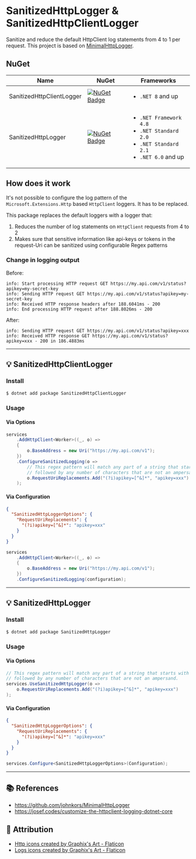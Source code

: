 # SanitizedHttpLogger & SanitizedHttpClientLogger
Sanitize and reduce the default HttpClient log statements from 4 to 1 per request. This project is based on [MinimalHttpLogger](https://github.com/johnkors/MinimalHttpLogger).

## NuGet
| Name | NuGet | Frameworks |
| - | - | - |
| SanitizedHttpClientLogger | [![NuGet Badge](https://img.shields.io/nuget/v/SanitizedHttpClientLogger)](https://www.nuget.org/packages/SanitizedHttpClientLogger) | <ul><li>`.NET 8` and up</li></ul>
| SanitizedHttpLogger | [![NuGet Badge](https://img.shields.io/nuget/v/SanitizedHttpLogger)](https://www.nuget.org/packages/SanitizedHttpLogger) | <ul><li>`.NET Framework 4.8`</li><li>`.NET Standard 2.0`</li><li>`.NET Standard 2.1`</li><li>`.NET 6.0` and up</li></ul>


## How does it work
It's not possible to configure the log pattern of the `Microsoft.Extensions.Http` based `HttpClient` loggers. It has to be replaced.

This package replaces the default loggers with a logger that:

1. Reduces the number of log statements on `HttpClient` requests from 4 to 2
2. Makes sure that sensitive information like api-keys or tokens in the request-Uri can be sanitized using configurable Regex patterns

### Change in logging output

Before:
```log
info: Start processing HTTP request GET https://my.api.com/v1/status?apikey=my-secret-key
info: Sending HTTP request GET https://my.api.com/v1/status?apikey=my-secret-key
info: Received HTTP response headers after 188.6041ms - 200
info: End processing HTTP request after 188.8026ms - 200
```

After:
```log
info: Sending HTTP request GET https://my.api.com/v1/status?apikey=xxx
info: Received HTTP response GET https://my.api.com/v1/status?apikey=xxx - 200 in 186.4883ms
```

---

## :bulb: SanitizedHttpClientLogger

### Install

```sh
$ dotnet add package SanitizedHttpClientLogger
```

### Usage

#### Via Options
```csharp
services
    .AddHttpClient<Worker>((_, o) =>
    {
        o.BaseAddress = new Uri("https://my.api.com/v1");
    })
    .ConfigureSanitizedLogging(o =>
        // This regex pattern will match any part of a string that starts with "apikey=" (in a case-insensitive manner)
        // followed by any number of characters that are not an ampersand.
        o.RequestUriReplacements.Add("(?i)apikey=[^&]*", "apikey=xxx")
    );
```

#### Via Configuration
```json
{
  "SanitizedHttpLoggerOptions": {
    "RequestUriReplacements": {
      "(?i)apikey=[^&]*": "apikey=xxx"
    }
  }
}
```

```csharp
services
    .AddHttpClient<Worker>((_, o) =>
    {
        o.BaseAddress = new Uri("https://my.api.com/v1");
    })
    .ConfigureSanitizedLogging(configuration);
```

---

## :bulb: SanitizedHttpLogger

### Install

```sh
$ dotnet add package SanitizedHttpLogger
```

### Usage

#### Via Options
```csharp
// This regex pattern will match any part of a string that starts with "apikey=" (in a case-insensitive manner)
// followed by any number of characters that are not an ampersand.
services.UseSanitizedHttpLogger(o => 
    o.RequestUriReplacements.Add("(?i)apikey=[^&]*", "apikey=xxx")
);
```

#### Via Configuration
```json
{
  "SanitizedHttpLoggerOptions": {
    "RequestUriReplacements": {
      "(?i)apikey=[^&]*": "apikey=xxx"
    }
  }
}
```

```csharp
services.Configure<SanitizedHttpLoggerOptions>(Configuration);
```

---

## :books: References
- https://github.com/johnkors/MinimalHttpLogger
- https://josef.codes/customize-the-httpclient-logging-dotnet-core


## :clap: Attribution
- <a href="https://www.flaticon.com/free-icons/http" title="http icons">Http icons created by Graphix's Art - Flaticon</a>
- <a href="https://www.flaticon.com/free-icons/logs" title="logs icons">Logs icons created by Graphix's Art - Flaticon</a>
